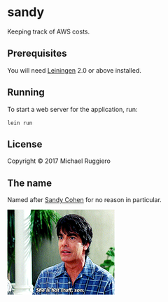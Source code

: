 # sandy

Keeping track of AWS costs.

## Prerequisites

You will need [Leiningen][1] 2.0 or above installed.

[1]: https://github.com/technomancy/leiningen

## Running

To start a web server for the application, run:

    lein run

## License

Copyright © 2017 Michael Ruggiero

## The name

Named after [Sandy Cohen](https://en.wikipedia.org/wiki/Sandy_Cohen) for no reason in particular.

<img src="resources/docs/sandy.gif" alt="Sandy Cohen" />
